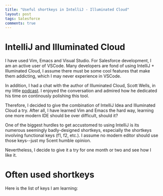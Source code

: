 ```yaml
---
title: "Useful shortkeys in IntelliJ - Illuminated Cloud"
layout: post
tags: Salesforce
comments: true
---
```


# IntelliJ and Illuminated Cloud

I have used Vim, Emacs and Visual Studio. For Salesforce development, I am an active user of VSCode. Many developers are fond of using IntelliJ + Illuminated Cloud, I assume there must be some cool features that make them addicting, which I may never experience in VSCode.

In addition, I had a chat with the author of Illuminated Cloud, Scott Wells, in my little [podcast](http://salesforceway.com). I enjoyed the conversation and admired how he dedicated his time on continously polishing this tool.

Therefore, I decided to give the combination of IntelliJ Idea and Illuminated Cloud a try. After all, I have learned Vim and Emacs the hard way, learning one more modern IDE should be over difficult, should it?

One of the biggest hurdles to get accustomed to using IntelliJ is its numerous seemingly badly-designed shortkeys, especially the shortkeys involving functional keys (f1, f2, etc.). I assume no modern editor should use those keys--just my 5cent humble opinion.

Nevertheless, I decide to give it a try for one month or two and see how I like it.

# Often used shortkeys

Here is the list of keys I am learning:


